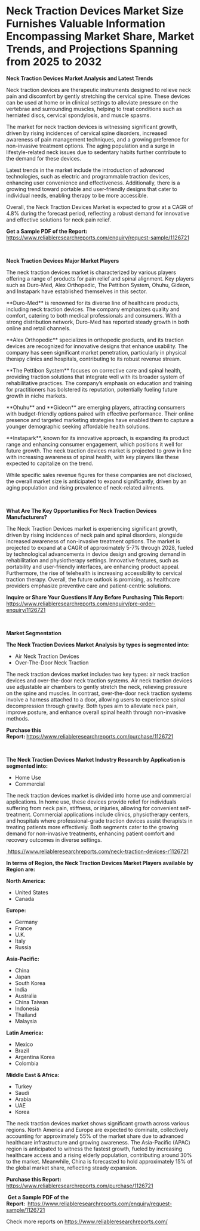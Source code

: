 <p><h1>Neck Traction Devices Market Size Furnishes Valuable Information Encompassing Market Share, Market Trends, and Projections Spanning from 2025 to 2032</h1></p><p><strong>Neck Traction Devices Market Analysis and Latest Trends</strong></p>
<p><p>Neck traction devices are therapeutic instruments designed to relieve neck pain and discomfort by gently stretching the cervical spine. These devices can be used at home or in clinical settings to alleviate pressure on the vertebrae and surrounding muscles, helping to treat conditions such as herniated discs, cervical spondylosis, and muscle spasms. </p><p>The market for neck traction devices is witnessing significant growth, driven by rising incidences of cervical spine disorders, increased awareness of pain management techniques, and a growing preference for non-invasive treatment options. The aging population and a surge in lifestyle-related neck issues due to sedentary habits further contribute to the demand for these devices. </p><p>Latest trends in the market include the introduction of advanced technologies, such as electric and programmable traction devices, enhancing user convenience and effectiveness. Additionally, there is a growing trend toward portable and user-friendly designs that cater to individual needs, enabling therapy to be more accessible. </p><p>Overall, the Neck Traction Devices Market is expected to grow at a CAGR of 4.8% during the forecast period, reflecting a robust demand for innovative and effective solutions for neck pain relief.</p></p>
<p><strong>Get a Sample PDF of the Report:&nbsp;</strong> <a href="https://www.reliableresearchreports.com/enquiry/request-sample/1126721?utm_campaign=3008&utm_medium=2&utm_source=Github&utm_content=ia&utm_term=03032025&utm_id=neck-traction-devices">https://www.reliableresearchreports.com/enquiry/request-sample/1126721</a></p>
<p>&nbsp;</p>
<p><strong>Neck Traction Devices Major Market Players</strong></p>
<p><p>The neck traction devices market is characterized by various players offering a range of products for pain relief and spinal alignment. Key players such as Duro-Med, Alex Orthopedic, The Pettibon System, Ohuhu, Gideon, and Instapark have established themselves in this sector.</p><p>**Duro-Med** is renowned for its diverse line of healthcare products, including neck traction devices. The company emphasizes quality and comfort, catering to both medical professionals and consumers. With a strong distribution network, Duro-Med has reported steady growth in both online and retail channels.</p><p>**Alex Orthopedic** specializes in orthopedic products, and its traction devices are recognized for innovative designs that enhance usability. The company has seen significant market penetration, particularly in physical therapy clinics and hospitals, contributing to its robust revenue stream.</p><p>**The Pettibon System** focuses on corrective care and spinal health, providing traction solutions that integrate well with its broader system of rehabilitative practices. The company’s emphasis on education and training for practitioners has bolstered its reputation, potentially fueling future growth in niche markets.</p><p>**Ohuhu** and **Gideon** are emerging players, attracting consumers with budget-friendly options paired with effective performance. Their online presence and targeted marketing strategies have enabled them to capture a younger demographic seeking affordable health solutions.</p><p>**Instapark**, known for its innovative approach, is expanding its product range and enhancing consumer engagement, which positions it well for future growth. The neck traction devices market is projected to grow in line with increasing awareness of spinal health, with key players like these expected to capitalize on the trend.</p><p>While specific sales revenue figures for these companies are not disclosed, the overall market size is anticipated to expand significantly, driven by an aging population and rising prevalence of neck-related ailments.</p></p>
<p>&nbsp;</p>
<p><strong>What Are The Key Opportunities For Neck Traction Devices Manufacturers?</strong></p>
<p><p>The Neck Traction Devices market is experiencing significant growth, driven by rising incidences of neck pain and spinal disorders, alongside increased awareness of non-invasive treatment options. The market is projected to expand at a CAGR of approximately 5-7% through 2028, fueled by technological advancements in device design and growing demand in rehabilitation and physiotherapy settings. Innovative features, such as portability and user-friendly interfaces, are enhancing product appeal. Furthermore, the rise of telehealth is increasing accessibility to cervical traction therapy. Overall, the future outlook is promising, as healthcare providers emphasize preventive care and patient-centric solutions.</p></p>
<p><strong>Inquire or Share Your Questions If Any Before Purchasing This Report:</strong> <a href="https://www.reliableresearchreports.com/enquiry/pre-order-enquiry/1126721?utm_campaign=3008&utm_medium=2&utm_source=Github&utm_content=ia&utm_term=03032025&utm_id=neck-traction-devices">https://www.reliableresearchreports.com/enquiry/pre-order-enquiry/1126721</a></p>
<p>&nbsp;</p>
<p><strong>Market Segmentation</strong></p>
<p><strong>The Neck Traction Devices Market Analysis by types is segmented into:</strong></p>
<p><ul><li>Air Neck Traction Devices</li><li>Over-The-Door Neck Traction</li></ul></p>
<p><p>The neck traction devices market includes two key types: air neck traction devices and over-the-door neck traction systems. Air neck traction devices use adjustable air chambers to gently stretch the neck, relieving pressure on the spine and muscles. In contrast, over-the-door neck traction systems involve a harness attached to a door, allowing users to experience spinal decompression through gravity. Both types aim to alleviate neck pain, improve posture, and enhance overall spinal health through non-invasive methods.</p></p>
<p><strong>Purchase this Report:&nbsp;</strong><a href="https://www.reliableresearchreports.com/purchase/1126721?utm_campaign=3008&utm_medium=2&utm_source=Github&utm_content=ia&utm_term=03032025&utm_id=neck-traction-devices">https://www.reliableresearchreports.com/purchase/1126721</a></p>
<p>&nbsp;</p>
<p><strong>The Neck Traction Devices Market Industry Research by Application is segmented into:</strong></p>
<p><ul><li>Home Use</li><li>Commercial</li></ul></p>
<p><p>The neck traction devices market is divided into home use and commercial applications. In home use, these devices provide relief for individuals suffering from neck pain, stiffness, or injuries, allowing for convenient self-treatment. Commercial applications include clinics, physiotherapy centers, and hospitals where professional-grade traction devices assist therapists in treating patients more effectively. Both segments cater to the growing demand for non-invasive treatments, enhancing patient comfort and recovery outcomes in diverse settings.</p></p>
<p><a href="https://www.reliableresearchreports.com/neck-traction-devices-r1126721?utm_campaign=3008&utm_medium=2&utm_source=Github&utm_content=ia&utm_term=03032025&utm_id=neck-traction-devices">&nbsp;https://www.reliableresearchreports.com/neck-traction-devices-r1126721</a></p>
<p><strong>In terms of Region, the Neck Traction Devices Market Players available by Region are:</strong></p>
<p>
    <p> <strong> North America: </strong>
        <ul>
            <li>United States</li>
            <li>Canada</li>
        </ul>
        </p> 
    <p> <strong> Europe: </strong>
        <ul>
            <li>Germany</li>
            <li>France</li>
            <li>U.K.</li>
            <li>Italy</li>
            <li>Russia</li>
        </ul>
        </p> 
    <p> <strong> Asia-Pacific: </strong>
        <ul>
            <li>China</li>
            <li>Japan</li>
            <li>South Korea</li>
            <li>India</li>
            <li>Australia</li>
            <li>China Taiwan</li>
            <li>Indonesia</li>
            <li>Thailand</li>
            <li>Malaysia</li>
        </ul>
        </p> 
    <p> <strong> Latin America: </strong>
        <ul>
            <li>Mexico</li>
            <li>Brazil</li>
            <li>Argentina Korea</li>
            <li>Colombia</li>
        </ul>
        </p> 
    <p> <strong> Middle East & Africa: </strong>
        <ul>
            <li>Turkey</li>
            <li>Saudi</li>
            <li>Arabia</li>
            <li>UAE</li>
            <li>Korea</li>
        </ul>
    </p>
    </p>
<p><p>The neck traction devices market shows significant growth across various regions. North America and Europe are expected to dominate, collectively accounting for approximately 55% of the market share due to advanced healthcare infrastructure and growing awareness. The Asia-Pacific (APAC) region is anticipated to witness the fastest growth, fueled by increasing healthcare access and a rising elderly population, contributing around 30% to the market. Meanwhile, China is forecasted to hold approximately 15% of the global market share, reflecting steady expansion.</p></p>
<p><strong>Purchase this Report: </strong><a href="https://www.reliableresearchreports.com/purchase/1126721?utm_campaign=3008&utm_medium=2&utm_source=Github&utm_content=ia&utm_term=03032025&utm_id=neck-traction-devices">https://www.reliableresearchreports.com/purchase/1126721</a></p>
<p>&nbsp;<strong>Get a Sample PDF of the Report:&nbsp;&nbsp;</strong><a href="https://www.reliableresearchreports.com/enquiry/request-sample/1126721?utm_campaign=3008&utm_medium=2&utm_source=Github&utm_content=ia&utm_term=03032025&utm_id=neck-traction-devices">https://www.reliableresearchreports.com/enquiry/request-sample/1126721</a></p>
<p><strong></strong></p>
<p>Check more reports on <a href="https://www.reliableresearchreports.com/?utm_campaign=3008&utm_medium=2&utm_source=Github&utm_content=ia&utm_term=03032025&utm_id=neck-traction-devices">https://www.reliableresearchreports.com/</a></p>